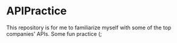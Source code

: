# APIPractice
This repository is for me to familiarize myself with some of the top companies' APIs. Some fun practice (;
